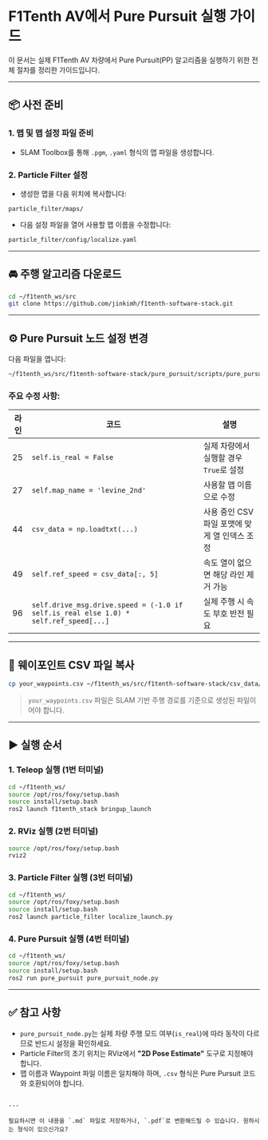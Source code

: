 # F1Tenth AV에서 Pure Pursuit 실행 가이드

이 문서는 실제 F1Tenth AV 차량에서 Pure Pursuit(PP) 알고리즘을 실행하기 위한 전체 절차를 정리한 가이드입니다.

---

## 📦 사전 준비

### 1. 맵 및 맵 설정 파일 준비

- SLAM Toolbox를 통해 `.pgm`, `.yaml` 형식의 맵 파일을 생성합니다.

### 2. Particle Filter 설정

- 생성한 맵을 다음 위치에 복사합니다:

```text
particle_filter/maps/
````

* 다음 설정 파일을 열어 사용할 맵 이름을 수정합니다:

```bash
particle_filter/config/localize.yaml
```

---

## 🚘 주행 알고리즘 다운로드

```bash
cd ~/f1tenth_ws/src
git clone https://github.com/jinkimh/f1tenth-software-stack.git
```

---

## ⚙️ Pure Pursuit 노드 설정 변경

다음 파일을 엽니다:

```bash
~/f1tenth_ws/src/f1tenth-software-stack/pure_pursuit/scripts/pure_pursuit_node.py
```

### 주요 수정 사항:

| 라인 | 코드                                                                                   | 설명                           |
| -- | ------------------------------------------------------------------------------------ | ---------------------------- |
| 25 | `self.is_real = False`                                                                | 실제 차량에서 실행할 경우 `True`로 설정    |
| 27 | `self.map_name = 'levine_2nd'`                                                       | 사용할 맵 이름으로 수정                |
| 44 | `csv_data = np.loadtxt(...)`                                                         | 사용 중인 CSV 파일 포맷에 맞게 열 인덱스 조정 |
| 49 | `self.ref_speed = csv_data[:, 5]`                                                    | 속도 열이 없으면 해당 라인 제거 가능        |
| 96 | `self.drive_msg.drive.speed = (-1.0 if self.is_real else 1.0) * self.ref_speed[...]` | 실제 주행 시 속도 부호 반전 필요          |

---

## 📁 웨이포인트 CSV 파일 복사

```bash
cp your_waypoints.csv ~/f1tenth_ws/src/f1tenth-software-stack/csv_data/
```

> `your_waypoints.csv` 파일은 SLAM 기반 주행 경로를 기준으로 생성된 파일이어야 합니다.

---

## ▶️ 실행 순서

### 1. Teleop 실행 (1번 터미널)

```bash
cd ~/f1tenth_ws/
source /opt/ros/foxy/setup.bash
source install/setup.bash
ros2 launch f1tenth_stack bringup_launch
```

### 2. RViz 실행 (2번 터미널)

```bash
source /opt/ros/foxy/setup.bash
rviz2
```

### 3. Particle Filter 실행 (3번 터미널)

```bash
cd ~/f1tenth_ws/
source /opt/ros/foxy/setup.bash
source install/setup.bash
ros2 launch particle_filter localize_launch.py
```

### 4. Pure Pursuit 실행 (4번 터미널)

```bash
cd ~/f1tenth_ws/
source /opt/ros/foxy/setup.bash
source install/setup.bash
ros2 run pure_pursuit pure_pursuit_node.py
```

---

## ✅ 참고 사항

* `pure_pursuit_node.py`는 실제 차량 주행 모드 여부(`is_real`)에 따라 동작이 다르므로 반드시 설정을 확인하세요.
* Particle Filter의 초기 위치는 RViz에서 **"2D Pose Estimate"** 도구로 지정해야 합니다.
* 맵 이름과 Waypoint 파일 이름은 일치해야 하며, `.csv` 형식은 Pure Pursuit 코드와 호환되어야 합니다.

```

---

필요하시면 이 내용을 `.md` 파일로 저장하거나, `.pdf`로 변환해드릴 수 있습니다. 원하시는 형식이 있으신가요?
```

